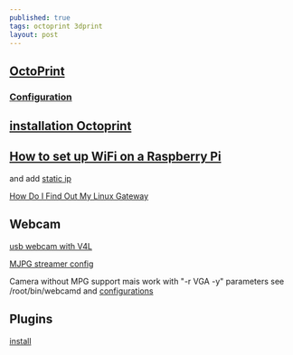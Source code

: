 ```yaml
---
published: true
tags: octoprint 3dprint
layout: post
---
```

## [OctoPrint](http://octoprint.org/)

### [Configuration](http://octoprint.org/download/)

## [installation Octoprint](http://www.dagomaniack.fr/2017/01/20/installation-doctoprint-pour-une-discoeasy-200/)

## [How to set up WiFi on a Raspberry Pi](https://www.maketecheasier.com/setup-wifi-on-raspberry-pi/)

and add [static ip](https://serverfault.com/questions/335994/creating-a-static-ip-with-wlan0#335997)

[How Do I Find Out My Linux Gateway](https://www.cyberciti.biz/faq/how-to-find-gateway-ip-address/)

## Webcam

[usb webcam with V4L](http://www.pobot.org/Vision-par-webcam-avec-une.html?lang=fr)

[MJPG streamer config](https://github.com/foosel/OctoPrint/wiki/Webcams-known-to-work)

Camera without MPG support mais work with "-r VGA -y" parameters
see /root/bin/webcamd and [configurations](https://github.com/foosel/OctoPrint/wiki/MJPG-Streamer-configuration)

## Plugins

[install](http://plugins.octoprint.org/help/installation/)

